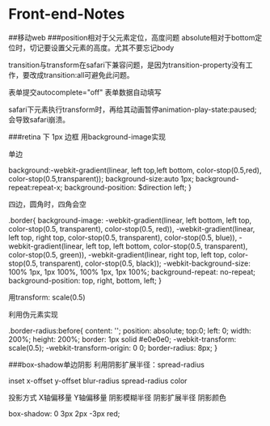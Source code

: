 Front-end-Notes
===============
##移动web
###position相对于父元素定位，高度问题
absolute相对于bottom定位时，切记要设置父元素的高度。尤其不要忘记body

transition与transform在safari下兼容问题，是因为transition-property没有工作，要改成transition:all可避免此问题。

表单提交autocomplete="off" 表单数据自动填写

safari下元素执行transform时，再给其动画暂停animation-play-state:paused;会导致safari崩溃。

###retina 下 1px 边框
用background-image实现


单边

background:-webkit-gradient(linear, left top,left bottom, color-stop(0.5,red), color-stop(0.5,transparent));
	background-size:auto 1px;
	background-repeat:repeat-x;
	background-position: $direction left;
}


四边，圆角时，四角会空

.border{
	background-image: -webkit-gradient(linear, left bottom, left top, color-stop(0.5, transparent), color-stop(0.5, red)), -webkit-gradient(linear, left top, right top, color-stop(0.5, transparent), color-stop(0.5, blue)), -webkit-gradient(linear, left top, left bottom, color-stop(0.5, transparent), color-stop(0.5, green)), -webkit-gradient(linear, right top, left top, color-stop(0.5, transparent), color-stop(0.5, black));
	-webkit-background-size: 100% 1px, 1px 100%, 100% 1px, 1px 100%;
	background-repeat: no-repeat;
	background-position: top, right, bottom, left;
}

用transform: scale(0.5)

利用伪元素实现

.border-radius:before{
	content: '';
	position: absolute;
	top:0;
	left: 0;
	width: 200%;
	height: 200%;
	border: 1px solid #e0e0e0;
    -webkit-transform: scale(0.5);
    -webkit-transform-origin: 0 0;
    border-radius: 8px;
}

###box-shadow单边阴影 利用阴影扩展半径：spread-radius

inset x-offset y-offset blur-radius spread-radius color

投影方式 X轴偏移量 Y轴偏移量 阴影模糊半径 阴影扩展半径 阴影颜色

box-shadow: 0 3px 2px -3px red;
